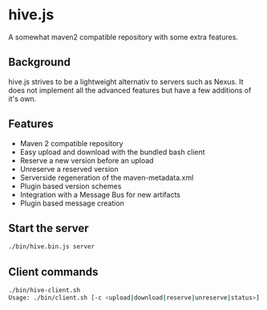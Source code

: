 hive.js
=======

A somewhat maven2 compatible repository with some extra features.

Background
----------
hive.js strives to be a lightweight alternativ to servers such as Nexus. It does not implement all the advanced features but have a few additions of it's own.

Features
--------
* Maven 2 compatible repository
* Easy upload and download with the bundled bash client
* Reserve a new version before an upload
* Unreserve a reserved version
* Serverside regeneration of the maven-metadata.xml
* Plugin based version schemes
* Integration with a Message Bus for new artifacts
* Plugin based message creation
 
Start the server
----------------
```bash
./bin/hive.bin.js server
```
 
Client commands
----------------
```bash
./bin/hive-client.sh
Usage: ./bin/client.sh [-c <upload|download|reserve|unreserve|status>] [-r <repositoryId> ] [-g <groupId>] [-a <artifactId>] [-v <version>] [-f <file>] [-p <params>]
```
